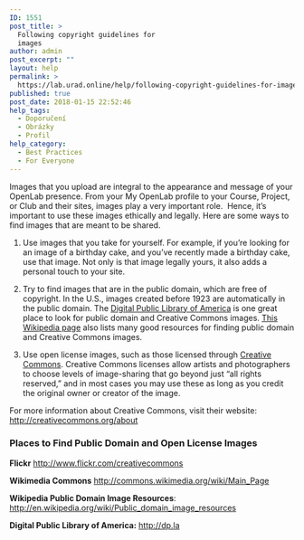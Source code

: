 ```yaml
---
ID: 1551
post_title: >
  Following copyright guidelines for
  images
author: admin
post_excerpt: ""
layout: help
permalink: >
  https://lab.urad.online/help/following-copyright-guidelines-for-images/
published: true
post_date: 2018-01-15 22:52:46
help_tags:
  - Doporučení
  - Obrázky
  - Profil
help_category:
  - Best Practices
  - For Everyone
---
```

Images that you upload are integral to the appearance and message of your OpenLab presence. From your My OpenLab profile to your Course, Project, or Club and their sites, images play a very important role.  Hence, it’s important to use these images ethically and legally. Here are some ways to find images that are meant to be shared.

1. Use images that you take for yourself. For example, if you’re looking for an image of a birthday cake, and you’ve recently made a birthday cake, use that image. Not only is that image legally yours, it also adds a personal touch to your site.

2. Try to find images that are in the public domain, which are free of copyright. In the U.S., images created before 1923 are automatically in the public domain. The <a href="http://dp.la/">Digital Public Library of America</a> is one great place to look for public domain and Creative Commons images. <a href="http://en.wikipedia.org/wiki/Wikipedia:Public_domain_image_resources">This Wikipedia page</a> also lists many good resources for finding public domain and Creative Commons images.

3. Use open license images, such as those licensed through <a href="http://creativecommons.org/licenses/">Creative Commons</a>. Creative Commons licenses allow artists and photographers to choose levels of image-sharing that go beyond just “all rights reserved,” and in most cases you may use these as long as you credit the original owner or creator of the image.

For more information about Creative Commons, visit their website:
<a href="http://creativecommons.org/about" target="_blank" rel="noopener"> http://creativecommons.org/about</a>
<h3><strong>Places to Find Public Domain and Open License Images</strong></h3>
<strong>Flickr</strong>
<a href="http://www.flickr.com/creativecommons/" target="_blank" rel="noopener"> http://www.flickr.com/creativecommons</a>

<strong>Wikimedia Commons</strong>
<a href="http://commons.wikimedia.org/wiki/Main_Page" target="_blank" rel="noopener"> http://commons.wikimedia.org/wiki/Main_Page</a>

<strong>Wikipedia Public Domain Image Resources</strong>:
<a href="http://en.wikipedia.org/wiki/Public_domain_image_resources" target="_blank" rel="noopener"> http://en.wikipedia.org/wiki/Public_domain_image_resources</a>

<strong>Digital Public Library of America:</strong>
<a href="http://dp.la/">http://dp.la</a>